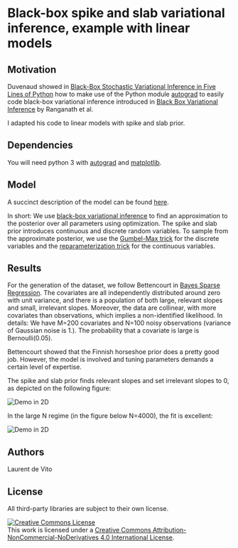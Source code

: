 # Black-box spike and slab variational inference, example with linear models

## Motivation

Duvenaud showed in [Black-Box Stochastic Variational Inference in Five Lines of Python](https://www.cs.toronto.edu/~duvenaud/papers/blackbox.pdf)
how to make use of the Python module [autograd](https://github.com/HIPS/autograd)
to easily code black-box variational inference introduced in [Black Box Variational Inference](http://www.cs.columbia.edu/~blei/papers/RanganathGerrishBlei2014.pdf) by Ranganath et al.

I adapted his code to linear models with spike and slab prior.

## Dependencies
You will need python 3 with [autograd](https://github.com/HIPS/autograd) and [matplotlib](https://matplotlib.org/).

## Model
A succinct description of the model can be found [here](https://github.com/ldv1/bbvi_spike_and_slab/blob/master/paper.pdf).

In short: We use [black-box variational inference](https://arxiv.org/abs/1401.0118)
to find an approximation to the posterior over all parameters using optimization.
The spike and slab prior introduces continuous and discrete random variables.
To sample from the approximate posterior, we use the
[Gumbel-Max trick](https://arxiv.org/abs/1611.01144) for the discrete variables
and the
[reparameterization trick](https://arxiv.org/abs/1312.6114) for the continuous variables.

## Results
For the generation of the dataset, we follow Bettencourt
in [Bayes Sparse Regression](https://betanalpha.github.io/assets/case_studies/bayes_sparse_regression.html).
The covariates are all independently distributed around zero with unit variance,
and there is a population of both large, relevant slopes and small, irrelevant slopes.
Moreover, the data are collinear, with more covariates than observations,
which implies a non-identified likelihood. In details:
We have M=200 covariates and N=100 noisy observations (variance of Gaussian noise is 1.).
The probability that a covariate is large is Bernoulli(0.05).

Bettencourt showed that the Finnish horseshoe prior does a pretty good job.
However, the model is involved and tuning parameters demands a certain level of expertise.

The spike and slab prior finds relevant slopes and set irrelevant slopes to 0,
as depicted on the following figure:

![Demo in 2D](https://github.com/ldv1/bbvi_spike_and_slab/blob/master/demo.png)

In the large N regime (in the figure below N=4000), the fit is excellent:

![Demo in 2D](https://github.com/ldv1/bbvi_spike_and_slab/blob/master/demo_large_N.png)

## Authors
Laurent de Vito

## License
All third-party libraries are subject to their own license.

<a rel="license" href="http://creativecommons.org/licenses/by-nc-nd/4.0/"><img alt="Creative Commons License" style="border-width:0" src="https://i.creativecommons.org/l/by-nc-nd/4.0/88x31.png" /></a><br />This work is licensed under a <a rel="license" href="http://creativecommons.org/licenses/by-nc-nd/4.0/">Creative Commons Attribution-NonCommercial-NoDerivatives 4.0 International License</a>.

